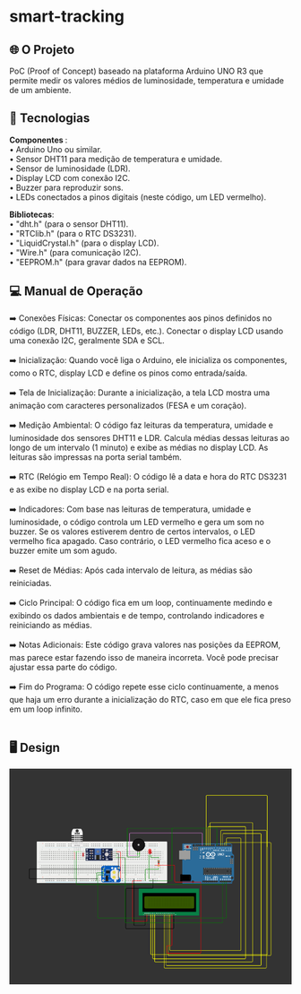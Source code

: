 # smart-tracking

## 🌐 O Projeto
PoC (Proof of Concept) baseado na plataforma Arduino UNO R3 que permite medir os valores médios de luminosidade, temperatura e umidade de um ambiente.

## 🚀 Tecnologias

<b>Componentes </b>: </br>
• Arduino Uno ou similar. </br>
• Sensor DHT11 para medição de temperatura e umidade. </br>
• Sensor de luminosidade (LDR). </br>
• Display LCD com conexão I2C. </br>
• Buzzer para reproduzir sons. </br>
• LEDs conectados a pinos digitais (neste código, um LED vermelho). </br>

<b>Bibliotecas</b>: </br>
• "dht.h" (para o sensor DHT11). </br>
• "RTClib.h" (para o RTC DS3231). </br>
• "LiquidCrystal.h" (para o display LCD). </br>
• "Wire.h" (para comunicação I2C). </br>
• "EEPROM.h" (para gravar dados na EEPROM). </br>
 
## 💻 Manual de Operação
➡️ Conexões Físicas:
Conectar os componentes aos pinos definidos no código (LDR, DHT11,
BUZZER, LEDs, etc.). 
Conectar o display LCD usando uma conexão I2C, geralmente SDA e SCL. </br></br>
➡️ Inicialização:
Quando você liga o Arduino, ele inicializa os componentes, como o RTC, display
LCD e define os pinos como entrada/saída. </br></br>
➡️ Tela de Inicialização:
Durante a inicialização, a tela LCD mostra uma animação com caracteres
personalizados (FESA e um coração). </br></br>
➡️ Medição Ambiental:
O código faz leituras da temperatura, umidade e luminosidade dos sensores
DHT11 e LDR.
Calcula médias dessas leituras ao longo de um intervalo (1 minuto) e exibe as
médias no display LCD.
As leituras são impressas na porta serial também. </br></br>
➡️ RTC (Relógio em Tempo Real):
O código lê a data e hora do RTC DS3231 e as exibe no display LCD e na porta
serial. </br></br>
➡️ Indicadores:
Com base nas leituras de temperatura, umidade e luminosidade, o código
controla um LED vermelho e gera um som no buzzer.
Se os valores estiverem dentro de certos intervalos, o LED vermelho fica
apagado.
Caso contrário, o LED vermelho fica aceso e o buzzer emite um som agudo. </br></br>
➡️ Reset de Médias:
Após cada intervalo de leitura, as médias são reiniciadas. </br></br>
➡️ Ciclo Principal:
O código fica em um loop, continuamente medindo e exibindo os dados
ambientais e de tempo, controlando indicadores e reiniciando as médias. </br></br>
➡️ Notas Adicionais:
Este código grava valores nas posições da EEPROM, mas parece estar fazendo
isso de maneira incorreta. Você pode precisar ajustar essa parte do código. </br></br>
➡️ Fim do Programa:
O código repete esse ciclo continuamente, a menos que haja um erro durante a 
inicialização do RTC, caso em que ele fica preso em um loop infinito. </br></br>

## 🖥️ Design
<img src="/img/design.png">
